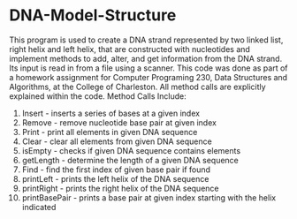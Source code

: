 # DNA-Model-Structure
This program is used to create a DNA strand represented by two linked list, right helix and left helix,
that are constructed with nucleotides and implement methods to add, alter, and get information from the DNA strand.
Its input is read in from a file using a scanner. This code was done as part of a homework assignment for Computer Programing 230, Data Structures and Algorithms, at the College of Charleston. All method calls are explicitly explained within the code.
Method Calls Include:
1. Insert - inserts a series of bases at a given index
2. Remove - remove nucleotide base pair at given index
3. Print - print all elements in given DNA sequence
4. Clear - clear all elements from given DNA sequence
5. isEmpty - checks if given DNA sequence contains elements
6. getLength - determine the length of a given DNA sequence
7. Find - find the first index of given base pair if found
8. printLeft - prints the left helix of the DNA sequence
9. printRight - prints the right helix of the DNA sequence
10. printBasePair - prints a base pair at given index starting with the helix indicated
